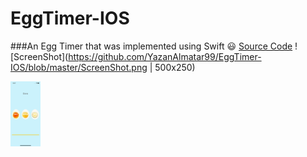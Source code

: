 # EggTimer-IOS
###An Egg Timer that was implemented using Swift :smiley:
[Source Code](https://github.com/YazanAlmatar99/EggTimer-IOS/blob/master/EggTimer/ViewController.swift)
![ScreenShot](https://github.com/YazanAlmatar99/EggTimer-IOS/blob/master/ScreenShot.png | 500x250)

<img src="https://github.com/YazanAlmatar99/EggTimer-IOS/blob/master/ScreenShot.png" width="48">

